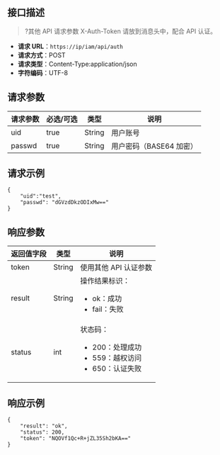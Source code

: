 ## 接口描述
>?其他 API 请求参数 X-Auth-Token 请放到消息头中，配合 API 认证。

- **请求 URL**：`https://ip/iam/api/auth`
- **请求方式**：POST
- **请求类型**：Content-Type:application/json
- **字符编码**：UTF-8

## 请求参数

|请求参数	|必选/可选	|类型|	说明|
|---|---|---|---|
|uid|	true	|String|	用户账号|
|passwd|	true	|String|	用户密码（BASE64 加密）|

## 请求示例

```
{
	"uid":"test",
	"passwd": "dGVzdDkzODIxMw=="
}
```

## 响应参数

|返回值字段|	类型|	说明|
|---|---|---|
|token|	String	|使用其他 API 认证参数|
|result	|String	|操作结果标识：<ul><li>ok：成功<li>fail：失败</ul>|
|status	|int	|状态码：<ul><li>200：处理成功<li>559：越权访问<li>650：认证失败</ul>|

## 响应示例
```
{
	"result": "ok",
	"status": 200,
	"token": "NQOVf1Qc+R+jZL35Sh2bKA=="
}
```
